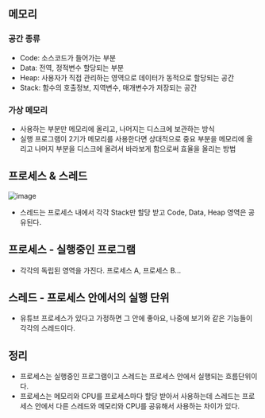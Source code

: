 ## 메모리 
### 공간 종류
- Code: 소스코드가 들어가는 부분
- Data: 전역, 정적변수 할당되는 부분
- Heap: 사용자가 직접 관리하는 영역으로 데이터가 동적으로 할당되는 공간
- Stack: 함수의 호출정보, 지역변수, 매개변수가 저장되는 공간

### 가상 메모리
- 사용하는 부분만 메모리에 올리고, 나머지는 디스크에 보관하는 방식
- 실행 프로그램이 2기가 메모리를 사용한다면 상대적으로 중요 부분을 메모리에 올리고 나머지 부분을 디스크에 올려서 바라보게 함으로써 효율을 올리는 방법

## 프로세스 & 스레드
![image](https://user-images.githubusercontent.com/13326651/216749436-ddbbcbf0-c94b-406f-848a-3aa0309a7db7.png)
- 스레드는 프로세스 내에서 각각 Stack만 할당 받고 Code, Data, Heap 영역은 공유된다.

## 프로세스 - 실행중인 프로그램
- 각각의 독립된 영역을 가진다. 프로세스 A, 프로세스 B...

## 스레드 - 프로세스 안에서의 실행 단위
- 유튜브 프로세스가 있다고 가정하면 그 안에 좋아요, 나중에 보기와 같은 기능들이 각각의 스레드이다.

## 정리
- 프로세스는 실행중인 프로그램이고 스레드는 프로세스 안에서 실행되는 흐름단위이다.
- 프로세스는 메모리와 CPU를 프로세스마다 할당 받아서 사용하는데 스레드는 프로세스 안에서 다른 스레드와 메모리와 CPU를 공유해서 사용하는 차이가 있다.
